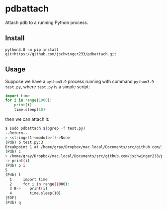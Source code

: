 # pdbattach

Attach pdb to a running Python process.

## Install

```
python3.8 -m pip install git+https://github.com/jschwinger233/pdbattach.git
```

## Usage

Suppose we have a `python3.9` process running with command `python3.9 test.py`, where `test.py` is a simple script:

```python
import time
for i in range(1000):
    print(i)
    time.sleep(10)
```

then we can attach it:

```bash
$ sudo pdbattach $(pgrep -f test.py)
--Return--
> <string>(1)<module>()->None
(Pdb) b test.py:3
Breakpoint 1 at /home/gray/Dropbox/mac.local/Documents/src/github.com/jschwinger233/pdbattach/test.py:3
(Pdb) c
> /home/gray/Dropbox/mac.local/Documents/src/github.com/jschwinger233/pdbattach/test.py(3)<module>()->None
-> print(i)
(Pdb) p i
5
(Pdb) l
  1  	import time
  2  	for i in range(1000):
  3 B->	   print(i)
  4  	   time.sleep(10)
[EOF]
(Pdb) q
```
